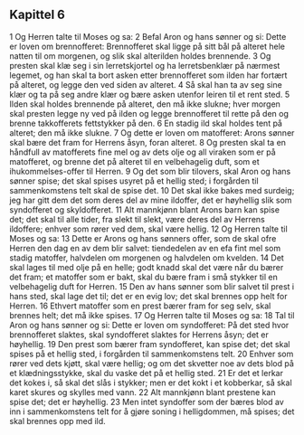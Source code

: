 ## Kapittel 6

1 Og Herren talte til Moses og sa:
2 Befal Aron og hans sønner og si: Dette er loven om brennofferet: Brennofferet skal ligge på sitt bål på alteret hele natten til om morgenen, og slik skal alterilden holdes brennende.
3 Og presten skal klæ seg i sin lerretskjortel og ha lerretsbenklær på nærmest legemet, og han skal ta bort asken etter brennofferet som ilden har fortært på alteret, og legge den ved siden av alteret.
4 Så skal han ta av seg sine klær og ta på seg andre klær og bære asken utenfor leiren til et rent sted.
5 Ilden skal holdes brennende på alteret, den må ikke slukne; hver morgen skal presten legge ny ved på ilden og legge brennofferet til rette på den og brenne takkofferets fettstykker på den.
6 En stadig ild skal holdes tent på alteret; den må ikke slukne.
7 Og dette er loven om matofferet: Arons sønner skal bære det fram for Herrens åsyn, foran alteret.
8 Og presten skal ta en håndfull av matofferets fine mel og av dets olje og all viraken som er på matofferet, og brenne det på alteret til en velbehagelig duft, som et ihukommelses-offer til Herren.
9 Og det som blir tilovers, skal Aron og hans sønner spise; det skal spises usyret på et hellig sted; i forgården til sammenkomstens telt skal de spise det.
10 Det skal ikke bakes med surdeig; jeg har gitt dem det som deres del av mine ildoffer, det er høyhellig slik som syndofferet og skyldofferet.
11 Alt mannkjønn blant Arons barn kan spise det; det skal til alle tider, fra slekt til slekt, være deres del av Herrens ildoffere; enhver som rører ved dem, skal være hellig.
12 Og Herren talte til Moses og sa:
13 Dette er Arons og hans sønners offer, som de skal ofre Herren den dag en av dem blir salvet: tiendedelen av en efa fint mel som stadig matoffer, halvdelen om morgenen og halvdelen om kvelden.
14 Det skal lages til med olje på en helle; godt knadd skal det være når du bærer det fram; et matoffer som er bakt, skal du bære fram i små stykker til en velbehagelig duft for Herren.
15 Den av hans sønner som blir salvet til prest i hans sted, skal lage det til; det er en evig lov; det skal brennes opp helt for Herren.
16 Ethvert matoffer som en prest bærer fram for seg selv, skal brennes helt; det må ikke spises.
17 Og Herren talte til Moses og sa:
18 Tal til Aron og hans sønner og si: Dette er loven om syndofferet: På det sted hvor brennofferet slaktes, skal syndofferet slaktes for Herrens åsyn; det er høyhellig.
19 Den prest som bærer fram syndofferet, kan spise det; det skal spises på et hellig sted, i forgården til sammenkomstens telt.
20 Enhver som rører ved dets kjøtt, skal være hellig; og om det skvetter noe av dets blod på et klædningsstykke, skal du vaske det på et hellig sted.
21 Er det et lerkar det kokes i, så skal det slås i stykker; men er det kokt i et kobberkar, så skal karet skures og skylles med vann.
22 Alt mannkjønn blant prestene kan spise det; det er høyhellig.
23 Men intet syndoffer som der bæres blod av inn i sammenkomstens telt for å gjøre soning i helligdommen, må spises; det skal brennes opp med ild.
